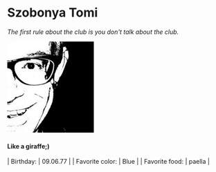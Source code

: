 # Szobonya Tomi
*The first rule about the club is you don't talk about the club.*

![Tomi](image/profilpic.jpg)

#### Like a giraffe;)

| Birthday: | 09.06.77 |
| Favorite color: | Blue |
| Favorite food: | paella |
